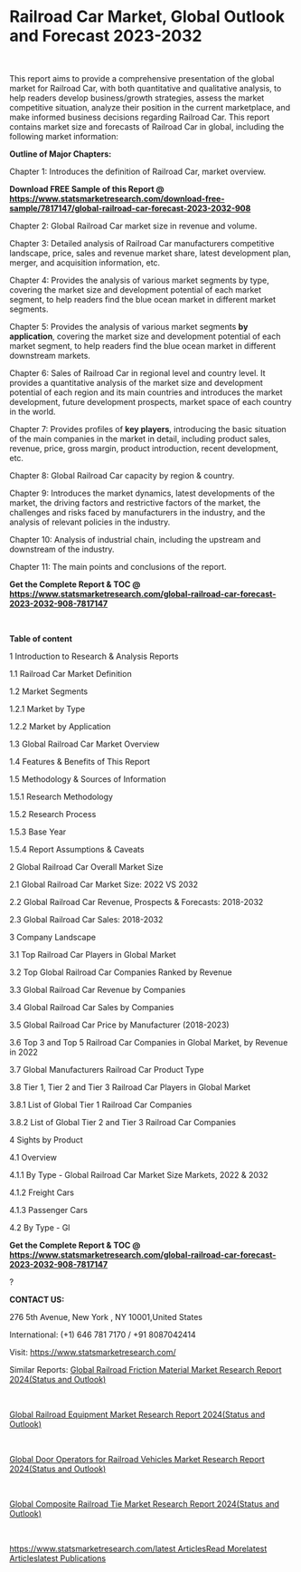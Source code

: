 <h1>Railroad Car Market, Global Outlook and Forecast 2023-2032</h1><br/><p>This report aims to provide a comprehensive presentation of the global market for Railroad Car, with both quantitative and qualitative analysis, to help readers develop business/growth strategies, assess the market competitive situation, analyze their position in the current marketplace, and make informed business decisions regarding Railroad Car. This report contains market size and forecasts of Railroad Car in global, including the following market information:</p>
 
 
 
 <p><strong>Outline of Major Chapters:</strong></p>
 
 
 
 <p>Chapter 1: Introduces the definition of Railroad Car, market overview.</p>
 
 
 
 <p><strong>Download FREE Sample of this Report @ <a href="https://www.statsmarketresearch.com/download-free-sample/7817147/global-railroad-car-forecast-2023-2032-908">https://www.statsmarketresearch.com/download-free-sample/7817147/global-railroad-car-forecast-2023-2032-908</a></strong></p>
 
 
 
 <p>Chapter 2: Global Railroad Car market size in revenue and volume.</p>
 
 
 
 <p>Chapter 3: Detailed analysis of Railroad Car manufacturers competitive landscape, price, sales and revenue market share, latest development plan, merger, and acquisition information, etc.</p>
 
 
 
 <p>Chapter 4: Provides the analysis of various market segments by type, covering the market size and development potential of each market segment, to help readers find the blue ocean market in different market segments.</p>
 
 
 
 <p>Chapter 5: Provides the analysis of various market segments <strong>by application</strong>, covering the market size and development potential of each market segment, to help readers find the blue ocean market in different downstream markets.</p>
 
 
 
 <p>Chapter 6: Sales of Railroad Car in regional level and country level. It provides a quantitative analysis of the market size and development potential of each region and its main countries and introduces the market development, future development prospects, market space of each country in the world.</p>
 
 
 
 <p>Chapter 7: Provides profiles of <strong>key players</strong>, introducing the basic situation of the main companies in the market in detail, including product sales, revenue, price, gross margin, product introduction, recent development, etc.</p>
 
 
 
 <p>Chapter 8: Global Railroad Car capacity by region & country.</p>
 
 
 
 <p>Chapter 9: Introduces the market dynamics, latest developments of the market, the driving factors and restrictive factors of the market, the challenges and risks faced by manufacturers in the industry, and the analysis of relevant policies in the industry.</p>
 
 
 
 <p>Chapter 10: Analysis of industrial chain, including the upstream and downstream of the industry.</p>
 
 
 
 <p>Chapter 11: The main points and conclusions of the report.</p>
 
 
 
 <div><b>Get the Complete Report & TOC @ <a href="https://www.statsmarketresearch.com/global-railroad-car-forecast-2023-2032-908-7817147">https://www.statsmarketresearch.com/global-railroad-car-forecast-2023-2032-908-7817147</a></b></div>
 
 
 
 <p><br />
 
 <b>Table of content</b></p>
 
 
 
 <p>1 Introduction to Research & Analysis Reports<br />
 
 1.1 Railroad Car Market Definition<br />
 
 1.2 Market Segments<br />
 
 1.2.1 Market by Type<br />
 
 1.2.2 Market by Application<br />
 
 1.3 Global Railroad Car Market Overview<br />
 
 1.4 Features & Benefits of This Report<br />
 
 1.5 Methodology & Sources of Information<br />
 
 1.5.1 Research Methodology<br />
 
 1.5.2 Research Process<br />
 
 1.5.3 Base Year<br />
 
 1.5.4 Report Assumptions & Caveats<br />
 
 2 Global Railroad Car Overall Market Size<br />
 
 2.1 Global Railroad Car Market Size: 2022 VS 2032<br />
 
 2.2 Global Railroad Car Revenue, Prospects & Forecasts: 2018-2032<br />
 
 2.3 Global Railroad Car Sales: 2018-2032<br />
 
 3 Company Landscape<br />
 
 3.1 Top Railroad Car Players in Global Market<br />
 
 3.2 Top Global Railroad Car Companies Ranked by Revenue<br />
 
 3.3 Global Railroad Car Revenue by Companies<br />
 
 3.4 Global Railroad Car Sales by Companies<br />
 
 3.5 Global Railroad Car Price by Manufacturer (2018-2023)<br />
 
 3.6 Top 3 and Top 5 Railroad Car Companies in Global Market, by Revenue in 2022<br />
 
 3.7 Global Manufacturers Railroad Car Product Type<br />
 
 3.8 Tier 1, Tier 2 and Tier 3 Railroad Car Players in Global Market<br />
 
 3.8.1 List of Global Tier 1 Railroad Car Companies<br />
 
 3.8.2 List of Global Tier 2 and Tier 3 Railroad Car Companies<br />
 
 4 Sights by Product<br />
 
 4.1 Overview<br />
 
 4.1.1 By Type - Global Railroad Car Market Size Markets, 2022 & 2032<br />
 
 4.1.2 Freight Cars<br />
 
 4.1.3 Passenger Cars<br />
 
 4.2 By Type - Gl</p>
 
 
 
 <div><b>Get the Complete Report & TOC @ <a href="https://www.statsmarketresearch.com/global-railroad-car-forecast-2023-2032-908-7817147">https://www.statsmarketresearch.com/global-railroad-car-forecast-2023-2032-908-7817147</a></b></div>
 
 
 
 <p>? </p>
 
 
 
 <p><b>CONTACT US:</b><br />
 
 276 5th Avenue, New York , NY 10001,United States<br />
 
 International: (+1) 646 781 7170 / +91 8087042414<br />
 
 Visit: <a href="https://www.statsmarketresearch.com/">https://www.statsmarketresearch.com/</a><br />
 
 Similar Reports: <a href="https://www.statsmarketresearch.com/global-railroad-car-forecast-2023-2032-908-7817147">Global Railroad Friction Material Market Research Report 2024(Status and Outlook)</a><br />
 
 <br />
 
 <a href="https://www.statsmarketresearch.com/global-railroad-car-forecast-2023-2032-908-7817147">Global Railroad Equipment Market Research Report 2024(Status and Outlook)</a><br />
 
 <br />
 
 <a href="https://www.statsmarketresearch.com/global-railroad-car-forecast-2023-2032-908-7817147">Global Door Operators for Railroad Vehicles Market Research Report 2024(Status and Outlook)</a><br />
 
 <br />
 
 <a href="https://www.statsmarketresearch.com/global-railroad-car-forecast-2023-2032-908-7817147">Global Composite Railroad Tie Market Research Report 2024(Status and Outlook)</a><br />
 
 <br />
 
 <a href="https://gyeongbokgung.com">https://www.statsmarketresearch.com/</a><a href="https://hallyeomaritime.com">latest Articles</a><a href="https://jingwansa.com">Read More</a><a href="https://nguoiviet.jp/">latest Articles</a><a href="https://www.intelmarketresearch.com/">latest Publications</a></p>
